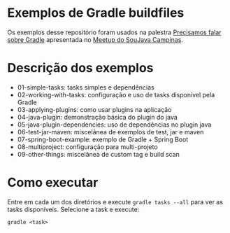 # Exemplos de Gradle buildfiles

Os exemplos desse repositório foram usados na palestra [Precisamos falar sobre Gradle](https://pt.slideshare.net/wrpinheiro/precisamos-falar-sobre-gradle) apresentada no [Meetup do SouJava Campinas](https://www.meetup.com/pt-BR/SouJavaCampinas/events/242094329/).

# Descrição dos exemplos

* 01-simple-tasks: tasks simples e dependências
* 02-working-with-tasks: configuração e uso de tasks disponível pela Gradle
* 03-applying-plugins: como usar plugins na aplicação
* 04-java-plugin: demonstração básica do plugin do java
* 05-java-plugin-dependencies: uso de dependências no plugin java
* 06-test-jar-maven: miscelânea de exemplos de test, jar e maven
* 07-spring-boot-example: exemplo de Gradle + Spring Boot
* 08-multiproject: configuração para multi-projeto
* 09-other-things: miscelânea de custom tag e build scan

# Como executar

Entre em cada um dos diretórios e execute `gradle tasks --all` para ver as tasks disponíveis. Selecione a task e execute:

```
gradle <task>
```
